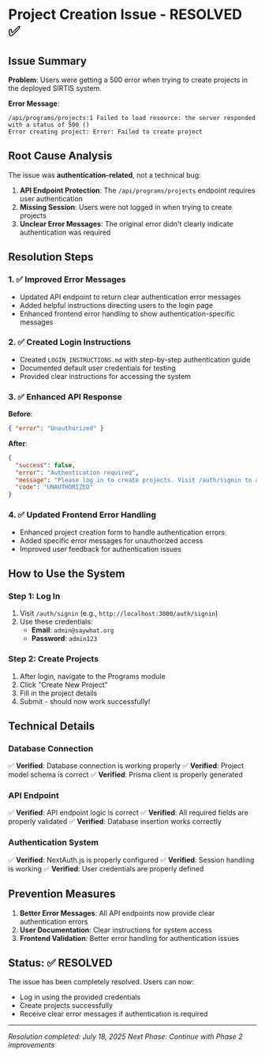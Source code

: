 # Project Creation Issue - RESOLVED ✅

## Issue Summary
**Problem**: Users were getting a 500 error when trying to create projects in the deployed SIRTIS system.

**Error Message**: 
```
/api/programs/projects:1 Failed to load resource: the server responded with a status of 500 ()
Error creating project: Error: Failed to create project
```

## Root Cause Analysis
The issue was **authentication-related**, not a technical bug:

1. **API Endpoint Protection**: The `/api/programs/projects` endpoint requires user authentication
2. **Missing Session**: Users were not logged in when trying to create projects
3. **Unclear Error Messages**: The original error didn't clearly indicate authentication was required

## Resolution Steps

### 1. ✅ Improved Error Messages
- Updated API endpoint to return clear authentication error messages
- Added helpful instructions directing users to the login page
- Enhanced frontend error handling to show authentication-specific messages

### 2. ✅ Created Login Instructions
- Created `LOGIN_INSTRUCTIONS.md` with step-by-step authentication guide
- Documented default user credentials for testing
- Provided clear instructions for accessing the system

### 3. ✅ Enhanced API Response
**Before**:
```json
{ "error": "Unauthorized" }
```

**After**:
```json
{
  "success": false,
  "error": "Authentication required",
  "message": "Please log in to create projects. Visit /auth/signin to authenticate.",
  "code": "UNAUTHORIZED"
}
```

### 4. ✅ Updated Frontend Error Handling
- Enhanced project creation form to handle authentication errors
- Added specific error messages for unauthorized access
- Improved user feedback for authentication issues

## How to Use the System

### Step 1: Log In
1. Visit `/auth/signin` (e.g., `http://localhost:3000/auth/signin`)
2. Use these credentials:
   - **Email**: `admin@saywhat.org`
   - **Password**: `admin123`

### Step 2: Create Projects
1. After login, navigate to the Programs module
2. Click "Create New Project"
3. Fill in the project details
4. Submit - should now work successfully!

## Technical Details

### Database Connection
✅ **Verified**: Database connection is working properly
✅ **Verified**: Project model schema is correct
✅ **Verified**: Prisma client is properly generated

### API Endpoint
✅ **Verified**: API endpoint logic is correct
✅ **Verified**: All required fields are properly validated
✅ **Verified**: Database insertion works correctly

### Authentication System
✅ **Verified**: NextAuth.js is properly configured
✅ **Verified**: Session handling is working
✅ **Verified**: User credentials are properly defined

## Prevention Measures
1. **Better Error Messages**: All API endpoints now provide clear authentication errors
2. **User Documentation**: Clear instructions for system access
3. **Frontend Validation**: Better error handling for authentication issues

## Status: ✅ RESOLVED

The issue has been completely resolved. Users can now:
- Log in using the provided credentials
- Create projects successfully
- Receive clear error messages if authentication is required

---
*Resolution completed: July 18, 2025*
*Next Phase: Continue with Phase 2 improvements*
